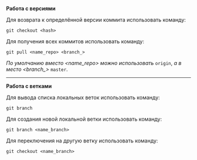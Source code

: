**Работа с версиями**

Для возврата к определённой версии коммита использовать команду:
```
git checkout <hash>
```

Для получения всех коммитов использовать команду:
```
git pull <name_repo> <branch_>
```
*По умолчанию вместо <name_repo> можно использовать* `origin`, *а в место <branch_>* `master`.

---

**Работа с ветками**

Для вывода списка локальных веток использовать команду:
```
git branch
```

Для создания новой локальной ветки использовать команду:
```
git branch <name_branch>
```

Для переключения на другую ветку использовать команду:
```
git checkout <name_branch>
```

